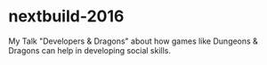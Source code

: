 # nextbuild-2016
My Talk "Developers &amp; Dragons" about how games like Dungeons &amp; Dragons can help in developing social skills.
